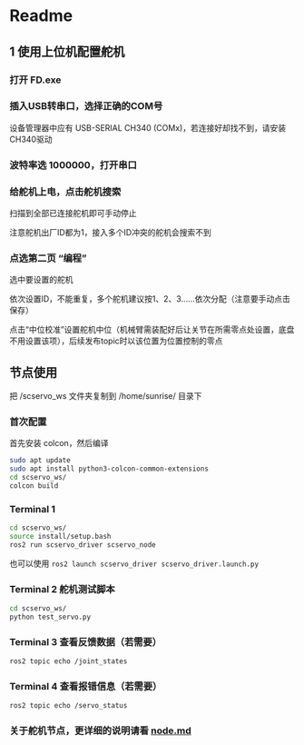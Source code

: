 # Readme

## 1 使用上位机配置舵机

### 打开 FD.exe

### 插入USB转串口，选择正确的COM号

设备管理器中应有 USB-SERIAL CH340 (COMx)，若连接好却找不到，请安装CH340驱动

### 波特率选 1000000，打开串口

### 给舵机上电，点击舵机搜索

扫描到全部已连接舵机即可手动停止

注意舵机出厂ID都为1，接入多个ID冲突的舵机会搜索不到

### 点选第二页 “编程”

选中要设置的舵机

依次设置ID，不能重复，多个舵机建议按1、2、3……依次分配（注意要手动点击保存）

点击“中位校准”设置舵机中位（机械臂需装配好后让关节在所需零点处设置，底盘不用设置该项），后续发布topic时以该位置为位置控制的零点

## 节点使用

把 /scservo_ws 文件夹复制到 /home/sunrise/ 目录下

### 首次配置

首先安装 colcon，然后编译

```bash
sudo apt update
sudo apt install python3-colcon-common-extensions
cd scservo_ws/
colcon build
```


### Terminal 1
```bash
cd scservo_ws/
source install/setup.bash
ros2 run scservo_driver scservo_node
```
也可以使用 `ros2 launch scservo_driver scservo_driver.launch.py`

### Terminal 2 舵机测试脚本
```bash
cd scservo_ws/
python test_servo.py 
```

### Terminal 3 查看反馈数据（若需要）
```bash
ros2 topic echo /joint_states
```

### Terminal 4 查看报错信息（若需要）
```bash
ros2 topic echo /servo_status
```
### 关于舵机节点，更详细的说明请看 [node.md](node.md)